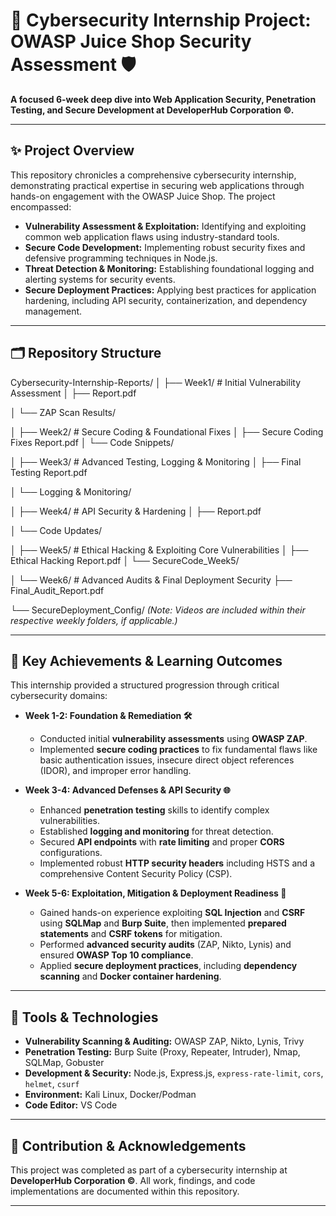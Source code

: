# 🚀 Cybersecurity Internship Project: OWASP Juice Shop Security Assessment 🛡️

**A focused 6-week deep dive into Web Application Security, Penetration Testing, and Secure Development at DeveloperHub Corporation ©.**

---

## ✨ Project Overview

This repository chronicles a comprehensive cybersecurity internship, demonstrating practical expertise in securing web applications through hands-on engagement with the OWASP Juice Shop. The project encompassed:

* **Vulnerability Assessment & Exploitation:** Identifying and exploiting common web application flaws using industry-standard tools.
* **Secure Code Development:** Implementing robust security fixes and defensive programming techniques in Node.js.
* **Threat Detection & Monitoring:** Establishing foundational logging and alerting systems for security events.
* **Secure Deployment Practices:** Applying best practices for application hardening, including API security, containerization, and dependency management.

---

## 🗂️ Repository Structure
Cybersecurity-Internship-Reports/
│
├── Week1/                      # Initial Vulnerability Assessment
│ ├── Report.pdf

│ └── ZAP Scan Results/

│
├── Week2/                      # Secure Coding & Foundational Fixes
│ ├── Secure Coding Fixes Report.pdf
│ └── Code Snippets/

│
├── Week3/                      # Advanced Testing, Logging & Monitoring
│ ├── Final Testing Report.pdf

│ └── Logging & Monitoring/

│
├── Week4/                      # API Security & Hardening
│ ├── Report.pdf

│ └── Code Updates/

│
├── Week5/                      # Ethical Hacking & Exploiting Core Vulnerabilities
│ ├── Ethical Hacking Report.pdf
│ └── SecureCode_Week5/

│
└── Week6/                      # Advanced Audits & Final Deployment Security
├── Final_Audit_Report.pdf

└── SecureDeployment_Config/
*(Note: Videos are included within their respective weekly folders, if applicable.)*

---

## 🎯 Key Achievements & Learning Outcomes

This internship provided a structured progression through critical cybersecurity domains:

* **Week 1-2: Foundation & Remediation 🛠️**
    * Conducted initial **vulnerability assessments** using **OWASP ZAP**.
    * Implemented **secure coding practices** to fix fundamental flaws like basic authentication issues, insecure direct object references (IDOR), and improper error handling.

* **Week 3-4: Advanced Defenses & API Security 🌐**
    * Enhanced **penetration testing** skills to identify complex vulnerabilities.
    * Established **logging and monitoring** for threat detection.
    * Secured **API endpoints** with **rate limiting** and proper **CORS** configurations.
    * Implemented robust **HTTP security headers** including HSTS and a comprehensive Content Security Policy (CSP).

* **Week 5-6: Exploitation, Mitigation & Deployment Readiness 🚀**
    * Gained hands-on experience exploiting **SQL Injection** and **CSRF** using **SQLMap** and **Burp Suite**, then implemented **prepared statements** and **CSRF tokens** for mitigation.
    * Performed **advanced security audits** (ZAP, Nikto, Lynis) and ensured **OWASP Top 10 compliance**.
    * Applied **secure deployment practices**, including **dependency scanning** and **Docker container hardening**.

---

## 🔧 Tools & Technologies

* **Vulnerability Scanning & Auditing:** OWASP ZAP, Nikto, Lynis, Trivy
* **Penetration Testing:** Burp Suite (Proxy, Repeater, Intruder), Nmap, SQLMap, Gobuster
* **Development & Security:** Node.js, Express.js, `express-rate-limit`, `cors`, `helmet`, `csurf`
* **Environment:** Kali Linux, Docker/Podman
* **Code Editor:** VS Code

---

## 🤝 Contribution & Acknowledgements

This project was completed as part of a cybersecurity internship at **DeveloperHub Corporation ©**. All work, findings, and code implementations are documented within this repository.

---
